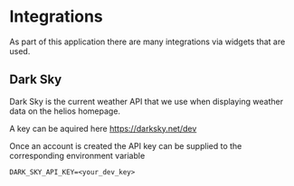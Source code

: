 # Integrations

As part of this application there are many integrations via widgets that are used.

## Dark Sky

Dark Sky is the current weather API that we use when displaying weather data on the helios homepage.

A key can be aquired here https://darksky.net/dev

Once an account is created the API key can be supplied to the corresponding environment variable

`DARK_SKY_API_KEY=<your_dev_key>`
